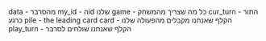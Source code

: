 
data - מהסרבר
my_id - הid שלנו
game - כל מה שצריך מהמשחק
cur_turn - התור כרגע
pile - the leading card
card - הקלף שאנחנו מקבלים מהפעולה שלנו
play_turn - הקלף שאנחנו שולחים לסרבר

